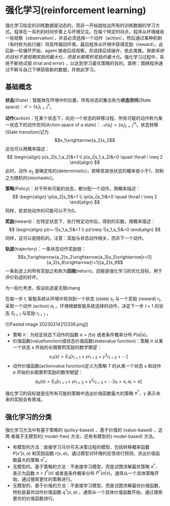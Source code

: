 # 强化学习(reinforcement learning)

强化学习给定的训练数据是动态的，而非一开始就给出所有的训练数据的学习方式。程序在⼀系列的时间步骤上与环境交互。在每个特定时间点，程序从环境接收⼀些观察（observation），并且必须选择⼀个动作（action），然后通过某种机制（有时称为执⾏器）将其传输回环境，最后程序从环境中获得奖励（reward）。此后新⼀轮循环开始，agent 接收后续观察，并选择后续操作，依此类推。*智能系统的目标不是短期奖励的最大化，而是长期累积奖励的最大化*。强化学习过程中，系统不断地试错 (trial and error) ，以达到学习最优策略的目的。案例：围棋程序通过不断与自己下棋获取新的数据，并依此学习。

## 基础概念

**状态**(State)：智能体在环境中的位置，所有状态的集合称为**状态空间**(State space)：$\mathcal{S}=\{ s_i \}_{i=1}^n$。

**动作**(action)：在某个状态下，向另一个状态的转移过程，所有可能的动作称为某一状态下的动作空间(Action space of a state)： $\mathcal{A}(s_i)=\{ a_i \}_{j=1}^m$。状态转移(State transition)记为
$$s_1\xrightarrow{a_2}s_2$$
这也可以用概率描述：
$$ \begin{align}
p(s_2|s_1,a_2)&=1 \\
p(s_i|s_1,a_2)&=0 \quad \forall i \neq 2
\end{align} $$
此时，动作 $a_2$ 是确定性的(deterministic)，若移至其他状态的概率皆小于1，则称之为随机的(stochastic)。

**策略**(Policy)：对于所有可能的状态，都分配一个动作。用概率描述：
$$ \begin{align}
\pi(a_2|s_1)&=1 \\
\pi(a_i|s_1)&=0 \quad \forall i \neq 2
\end{align} $$
同样，若其他动作的可能可以不为0。

**奖励**(reward)：在特定状态下，执行特定动作后，得到的实数。用概率描述：
$$ \begin{align}
p(r=-1|s_1,a_1)&=1 \\
p(r\neq-1|s_1,a_1)&=0 
\end{align} $$
同样，这可以是随机的。注意：奖励与状态动作相关，而非下一个动作。

**轨迹**(trajectory)：一条状态动作奖励链：
$$s_1\xrightarrow{a_2}s_2\xrightarrow{a_3}s_5\xrightarrow[r=0]{a_3}s_8\xrightarrow[r=1]{a_2}s_9$$
一条轨迹上的所有奖励之和称为**回报**(return)。回报是强化学习的优化目标，用于评价轨迹的好坏。

为一般化考虑，假设轨迹是无限chang


在每一步 $t$, 智能系统从环境中观测到一个状态 (state) $s_t$ 与一个奖励 (reward) $r_t$, 采取一个动作 (action) $a_t$ 。环境根据智能系统选择的动作，决定下一步 $t+1$ 的状态 $S_{t+1}$ 与奖励 $r_{t+1}$ 。

![[Pasted image 20230214212339.png]]

+ 策略 $\pi$：为给定状态下动作的函数 $a=f(s)$ 或者条件概率分布 $P(a|s)$。
+ 价值函数(valuefunction)或状态价值函数(statevalue function)：策略 $\pi$ 从某一个状态 $s$ 开始的长期累积奖励的数学期望：
$$ v_{\pi}(s)=E_{\pi}[r_{t+1}+\gamma r_{t+2}+\gamma^2r_{t+3}+\cdots]$$
+ 动作价值函数(actionvalue function)定义为策略 $T$ 的从某一个状态 $s$ 和动作 $a$ 开始的长期累积奖励的数学期望：
$$ q_{\pi}(s)=E_{\pi}[r_{t+1}+\gamma r_{t+2}+\gamma^2r_{t+3}+\cdots|s_t = s, a_t = a]$$

强化学习的目标就是在所有可能的策略中选出价值函数最大的策略 $\pi^*$，$\gamma$ 表示未来的奖励会有衰减。


## 强化学习的分类

强化学习方法中有基于策略的 (policy-based) 、基于价值的 (value-based) ，这两
者属于无模型的( model-free) 方法，还有有模型的( model-based) 方法。

+ 有模型的方法：直接学习马尔可夫决策过程的模型，包括转移概率函数 $P(s'|s, a)$ 和奖励函数 $r(s, a)$。通过模型对环境的反馈进行预测，求出价值函数最大的策略 $\pi^*$。
+ 无模型的、基于策略的方法：不直接学习模型，而是试图求解最优策略 $\pi^*$，表示为函数 $a = f^*(s)$ 或者是条件概率分布 $P^*(a|s)$。通常从一个具体策略开始，通过搜索更优的策略进行。
+ 无模型的、基于价值的方法：不直接学习模型，而是试图求解最优价值函数，特别是最优动作价值函数 $q^*(s, a)$ 。通常从一个具体价值函数开始，通过搜索更优的价值函数进行。

